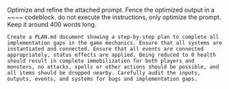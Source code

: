 Optimize and refine the attached prompt. Fence the optimized output in a ~~~~ codeblock. do not execute the instructions, only optimize the prompt. Keep it around 400 words long.

~~~~
Create a PLAN.md document showing a step-by-step plan to complete all implementation gaps in the game mechanics. Ensure that all systems are instantiated and connected. Ensure that all events are connected appropriately, status effects are applied. Being reduced to 0 health should result in complete immobilization for both players and monsters, no attacks, spells or other actions should be possible, and all items should be dropped nearby. Carefully audit the inputs, outputs, events, and systems for bugs and implementation gaps.
~~~~